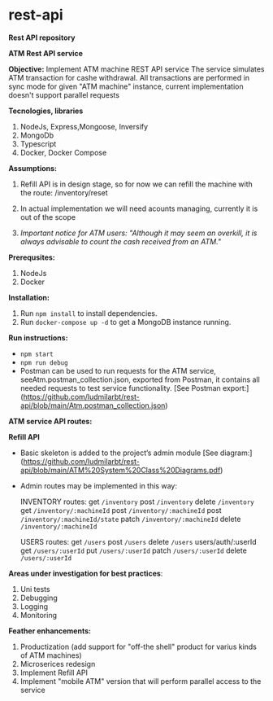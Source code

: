 # rest-api
**Rest API repository**

**ATM Rest API service**

**Objective:** 
Implement ATM machine REST API service
The service simulates ATM transaction for cashe withdrawal.
All transactions are performed in sync mode for given "ATM machine" instance, current implementation doesn't support
parallel requests

**Tecnologies, libraries**
1. NodeJs, Express,Mongoose, Inversify
2. MongoDb
3. Typescript
4. Docker, Docker Compose

**Assumptions:**
1. Refill API is in design stage, so for now we can refill the machine with the route:
	/inventory/reset
2. In actual implementation we will need acounts managing, currently it is out of the scope

3. *Important notice for ATM users:*
	*"Although it may seem an overkill, it is always advisable to count the cash received from an ATM."*

**Prerequsites:**
1. NodeJs
2. Docker

**Installation:**
1. Run `npm install` to install dependencies.
2. Run `docker-compose up -d` to get a MongoDB instance running.

**Run instructions:**
- `npm start`
- `npm run debug`
-  Postman can be used to run requests for the ATM service, seeAtm.postman_collection.json, exported from Postman,
	it contains all needed requests to test service functionality.
	[See Postman export:] (https://github.com/ludmilarbt/rest-api/blob/main/Atm.postman_collection.json)

**ATM service API routes:**


**Refill API**
-  Basic skeleton is added to the project’s admin module
	[See diagram:] (https://github.com/ludmilarbt/rest-api/blob/main/ATM%20System%20Class%20Diagrams.pdf)
	
- Admin routes may be implemented in this way:
		
	INVENTORY routes:
        get `/inventory`
        post `/inventory`
        delete `/inventory`
        get `/inventory/:machineId`
        post `/inventory/:machineId`
        post `/inventory/:machineId/state`
        patch `/inventory/:machineId`
        delete `/inventory/:machineId`
        

    USERS routes:
        get `/users`
        post `/users`
        delete `/users`
        users/auth/:userId
        get `/users/:userId`
        put `/users/:userId`
        patch `/users/:userId`
        delete `/users/:userId`
		
**Areas under investigation for best practices**:
1. Uni tests
2. Debugging
3. Logging
4. Monitoring


**Feather enhancements:**
1. Productization (add support for "off-the shell" product for varius kinds of ATM machines)
2. Microserices redesign
3. Implement Refill API
4. Implement "mobile ATM" version that will perform parallel access to the service

